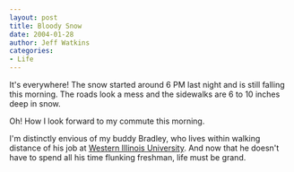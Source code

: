 ```yaml
---
layout: post
title: Bloody Snow
date: 2004-01-28
author: Jeff Watkins
categories:
- Life
---
```


It's everywhere! The snow started around 6 PM last night and is still falling this morning. The roads look a mess and the sidewalks are 6 to 10 inches deep in snow.

Oh! How I look forward to my commute this morning.

I'm distinctly envious of my buddy Bradley, who lives within walking distance of his job at <a href="http://faculty.wiu.edu/CB-Dilger/">Western Illinois University</a>. And now that he doesn't have to spend all his time flunking freshman, life must be grand.
